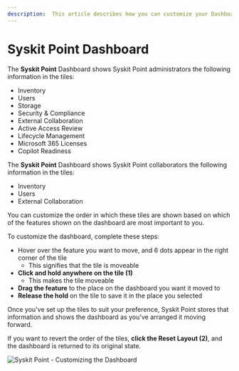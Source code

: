 ```yaml
---
description:  This article describes how you can customize your Dashboard by rearranging the tiles. 
---
```


# Syskit Point Dashboard

The **Syskit Point** Dashboard shows Syskit Point administrators the following information in the tiles:
 * Inventory
 * Users
 * Storage
 * Security & Compliance
 * External Collaboration
 * Active Access Review
 * Lifecycle Management
 * Microsoft 365 Licenses
 * Copilot Readiness

The **Syskit Point** Dashboard shows Syskit Point collaborators the following information in the tiles:
 * Inventory
 * Users
 * External Collaboration

You can customize the order in which these tiles are shown based on which of the features shown on the dashboard are most important to you. 

To customize the dashboard, complete these steps:
  * Hover over the feature you want to move, and 6 dots appear in the right corner of the tile
    * This signifies that the tile is moveable
  * **Click and hold anywhere on the tile (1)**
    * This makes the tile moveable
  * **Drag the feature** to the place on the dashboard you want it moved to
  * **Release the hold** on the tile to save it in the place you selected

Once you've set up the tiles to suit your preference, Syskit Point stores that information and shows the dashboard as you've arranged it moving forward. 

If you want to revert the order of the tiles, **click the Reset Layout (2)**, and the dashboard is returned to its original state. 

![Syskit Point - Customizing the Dashboard](../.gitbook/assets/customize-dashboard.png)